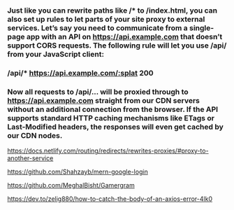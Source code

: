 ### Just like you can rewrite paths like /\* to /index.html, you can also set up rules to let parts of your site proxy to external services. Let’s say you need to communicate from a single-page app with an API on https://api.example.com that doesn’t support CORS requests. The following rule will let you use /api/ from your JavaScript client:

### /api/\* https://api.example.com/:splat 200

### Now all requests to /api/... will be proxied through to https://api.example.com straight from our CDN servers without an additional connection from the browser. If the API supports standard HTTP caching mechanisms like ETags or Last-Modified headers, the responses will even get cached by our CDN nodes.

https://docs.netlify.com/routing/redirects/rewrites-proxies/#proxy-to-another-service

https://github.com/Shahzayb/mern-google-login

https://github.com/MeghalBisht/Gamergram

https://dev.to/zelig880/how-to-catch-the-body-of-an-axios-error-4lk0
